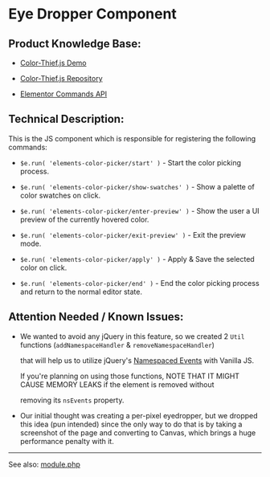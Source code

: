 # Eye Dropper Component

## Product Knowledge Base:

- [Color-Thief.js Demo](https://lokeshdhakar.com/projects/color-thief/)


- [Color-Thief.js Repository](https://github.com/lokesh/color-thief)


- [Elementor Commands API](https://github.com/elementor/elementor/blob/master/docs/core/common/assets/js/api/core/commands.md)

## Technical Description:

This is the JS component which is responsible for registering the following commands:

- `$e.run( 'elements-color-picker/start' )` - Start the color picking process.
  

- `$e.run( 'elements-color-picker/show-swatches' )` - Show a palette of color swatches on click.


- `$e.run( 'elements-color-picker/enter-preview' )` - Show the user a UI preview of the currently hovered color.
  

- `$e.run( 'elements-color-picker/exit-preview' )` - Exit the preview mode.
  

- `$e.run( 'elements-color-picker/apply' )` - Apply & Save the selected color on click.
  

- `$e.run( 'elements-color-picker/end' )` - End the color picking process and return to the normal editor state.


## Attention Needed / Known Issues:

- We wanted to avoid any jQuery in this feature, so we created 2 `Util` functions (`addNamespaceHandler` & `removeNamespaceHandler`) 
  
	that will help us to utilize jQuery's [Namespaced Events](https://css-tricks.com/namespaced-events-jquery/) with Vanilla JS. 

	If you're planning on using those functions, NOTE THAT IT MIGHT CAUSE MEMORY LEAKS if the element is removed without 

	removing its `nsEvents` property.


- Our initial thought was creating a per-pixel eyedropper, but we dropped this idea (pun intended) since the only way to do that is by
	taking a screenshot of the page and converting to Canvas, which brings a huge performance penalty with it.

---
See also: [module.php](../../../module.md)

